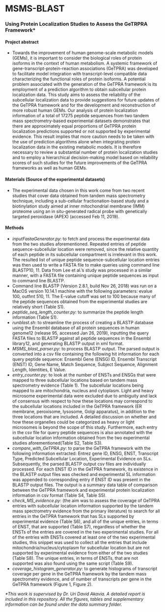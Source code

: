 # MSMS-BLAST
### Using Protein Localization Studies to Assess the GeTRPRA Framework*

#### Project abstract
- Towards the improvement of human genome-scale metabolic models (GEMs), it is important to consider the biological roles of protein isoforms in the context of human metabolism. A systemic framework of gene-transcript-protein-reaction associations (GeTPRA) was developed to facilitate model integration with transcript-level compatible data characterizing the functional roles of protein isoforms. A potential problem associated with the generation of the GeTPRA framework is its employment of a prediction algorithm to obtain subcellular protein localization data. This study aims to assess the reliability of the subcellular localization data to provide suggestions for future updates of the GeTPRA framework and for the development and reconstruction of more robust human GEMs. Our analysis of protein localization information of a total of 17275 peptide sequences from two tandem mass spectrometry-based experimental datasets demonstrates that there are approximately equal proportions of GeTPRA protein localization predictions supported or not supported by experimental evidence. This result implies that more caution needs to be taken with the use of prediction algorithms alone when integrating protein localization data in the existing metabolic models. It is therefore necessary to review a substantial number of protein localization studies and to employ a hierarchical decision-making model based on reliability scores of such studies for the future improvements of the GeTPRA frameworks as well as human GEMs.

#### Materials (Source of the experimental datasets)
- The experimental data chosen in this work come from two recent studies that cover data obtained from tandem mass spectrometry technique, including a sub-cellular fractionation-based study and a biotinylation study aimed at inner mitochondrial membrane (IMM) proteome using an in situ-generated radical probe with genetically targeted peroxidase (APEX) (accessed Feb 11, 2019).

#### Methods
- *inputFastaGenerator.py*: to fetch and process the experimental data from the two studies aforementioned. Repeated entries of peptide sequence-subcellular location were removed, since the relative quantity of each peptide in its subcellular compartment is irrelevant in this work. The resulted list of unique peptide sequence-subcellular location entries was then used to write a FASTA file to make queries using command line BLASTP10, 11. Data from Lee et al.’s study was processed in a similar manner, with a FASTA file containing unique peptide sequences as input to command line BLASTP.
- Command line BLASTP (Version 2.8.1, build Nov 26, 2018) was run on a MacOS version 10.14.1 machine with the following parameters: evalue 100, outfmt 510, 11. The E-value cutoff was set to 100 because many of the peptide sequences obtained from the experimental studies are relatively short (Table S1). 
- *peptide_seq_length_counter.py*: to summarize the peptide length information (Table S1).
- *runblast.sh*: to streamline the process of creating a BLASTP database using the Ensembl database of all protein sequences in human genome12 (release 95, accessed Jan 26, 2019), inputting the query FASTA files to BLASTP against all peptide sequences in the Ensembl library12, and generating BLASTP output in xml format.
- *MSMS_blast_parser.py*: to process BLASTP output. The parsed output is converted into a csv file containing the following hit information for each query peptide sequence: Ensembl Gene (ENSG) ID, Ensembl Transcript (ENST) ID, Gene Name, Match Sequence, Subject Sequence, Alignment Length, Identities, E Value. 
- *entry_counter.py*: to look at the number of ENSTs and ENSGs that were mapped to three subcellular locations based on tandem mass spectrometry evidence (Table 1). The subcellular locations being mapped to are mitochondria, nucleus and cytoplasm. Light and heavy microsome experimental data were excluded due to ambiguity and lack of consensus with respect to how these locations may correspond to the subcellular locations included in the GeTPRA framework (ER membrane, peroxisome, lysosome, Golgi apparatus), in addition to the three locations that are included. A detailed discussion on whether and how these organelles could be categorized as heavy or light microsomes is beyond the scope of this study. Furthermore, each entry in the csv file for query peptide sequences is also annotated with the subcellular location information obtained from the two experimental studies aforementioned(Table S2, Table S3). 
- *compare_with_GeTPRA.py*: to parse the GeTPRA framework with the following information extracted: Entrez gene ID, ENSG, ENST, Transcript Type, Predicted Subcellular Location, Experimental Evidence on SLs. Subsequently, the parsed BLASTP output csv files are individually processed. For each ENST ID in the GeTPRA framework, its existence in the BLASTP output files was checked and experimental SL information was appended to corresponding entry if ENST ID was present in the BLASTP output files. The output is a summary data table of comparison between the GeTPRA framework and experimental protein localization information in csv format (Table S4, Table S5).
- *check_MS_evidence.py*: (the aim was to assess the coverage of GeTPRA entries with subcellular location information supported by the tandem mass spectrometry evidence from the primary literature) to search for all entries in the GeTPRA framework that has SLs supported by experimental evidence (Table S6), and all of the unique entries, in terms of ENST, that are supported (Table S7), regardless of whether the ENSTs of the entries are covered in the two experimental studies. For all of the entries with ENSTs covered at least one of the two experimental studies, this snippet was used to collect all the entries that include mitochondria/nucleus/cytoplasm for subcellular location but are not supported by experimental evidence from either of the two studies (Table S8). The unique entries, in terms of ENSTs, that are not supported was also found using the same script (Table S9).
- *coverage_histogram_generator.py*: to generate histograms of transcript coverage per gene in the GeTPRA framework by the tandem mass spectrometry evidence, and of number of transcripts per gene in the GeTPRA framework (Figure 1, Figure 2).


*\*This work is supervised by Dr. Uri David Akavia. A detailed report is included in this repository. All the figures, tables and supplementary information can be found under the data summary folder.*
